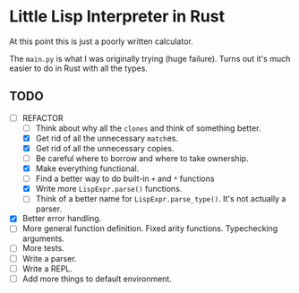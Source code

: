# Little Lisp Interpreter in Rust

At this point this is just a poorly written calculator.


The `main.py` is what I was originally trying (huge failure). Turns out it's
much easier to do in Rust with all the types.

## TODO
- [ ] REFACTOR
  - [ ] Think about why all the `clones` and think of something better.
  - [x] Get rid of all the unnecessary `match`es.
  - [x] Get rid of all the unnecessary copies.
  - [ ] Be careful where to borrow and where to take ownership.
  - [x] Make everything functional.
  - [ ] Find a better way to do built-in `+` and `*` functions
  - [x] Write more `LispExpr.parse()` functions.
  - [ ] Think of a better name for `LispExpr.parse_type()`. It's not actually a
    parser.
- [x] Better error handling.
- [ ] More general function definition. Fixed arity functions. Typechecking
  arguments.
- [ ] More tests.
- [ ] Write a parser.
- [ ] Write a REPL.
- [ ] Add more things to default environment.
